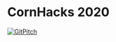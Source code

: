 # CornHacks 2020
[![GitPitch](https://gitpitch.com/assets/badge.svg)](https://gitpitch.com/admiralbolt/talks/master?p=cornhacks2020)
